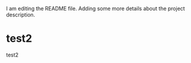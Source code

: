 I am editing the README file. Adding some more details about the project description.
# test2
test2
